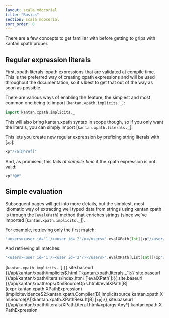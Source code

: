```yaml
---
layout: scala mdocorial
title: "Basics"
section: scala mdocorial
sort_order: 0
---
```

There are a few concepts to get familiar with before getting to grips with kantan.xpath proper.

## Regular expression literals

First, xpath literals: xpath expressions that are validated at compile time. This is the preferred way
of creating xpath expressions and will be used throughout the documentation, so it's best to get that out of the way
as soon as possible.

There are various ways of enabling the feature, the simplest and most common one being to import
[`kantan.xpath.implicits._`]:

```scala mdoc:silent
import kantan.xpath.implicits._
```

This will also bring kantan.xpath syntax in scope though, so if you only want the literals, you can simply import
[`kantan.xpath.literals._`].

This lets you create new regular expression by prefixing string literals with [`xp`]:

```scala mdoc
xp"//a[@href]"
```

And, as promised, this fails *at compile time* if the xpath expression is not valid:

```scala mdoc:fail
xp"!@#"
```

## Simple evaluation

Subsequent pages will get into more details, but the simplest, most idiomatic way of extracting well typed data from
strings using kantan.xpath is through the [`evalXPath`] method that enriches strings (since we've imported
[`kantan.xpath.implicits._`]).

For example, retrieving only the first match:

```scala mdoc
"<users><user id='1'/><user id='2'/></users>".evalXPath[Int](xp"//user/@id")
```

And retrieving all matches:

```scala mdoc
"<users><user id='1'/><user id='2'/></users>".evalXPath[List[Int]](xp"//user/@id")
```

[`kantan.xpath.implicits._`]:{{ site.baseurl }}/api/kantan/xpath/implicits$.html
[`kantan.xpath.literals._`]:{{ site.baseurl }}/api/kantan/xpath/literals/index.html
[`evalXPath`]:{{ site.baseurl }}/api/kantan/xpath/ops/XmlSourceOps.html#evalXPath[B](expr:kantan.xpath.XPathExpression)(implicitevidence$2:kantan.xpath.Compiler[B],implicitsource:kantan.xpath.XmlSource[A]):kantan.xpath.XPathResult[B]
[`xp`]:{{ site.baseurl }}/api/kantan/xpath/literals/XPathLiteral.html#xp(args:Any*):kantan.xpath.XPathExpression
